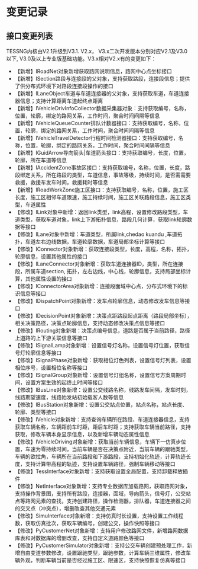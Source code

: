 # 变更记录

## 接口变更列表

 TESSNG内核由V2.1升级到V3.1. V2.x， V3.x二次开发版本分别对应V2.1及V3.0以下, V3.0及以上专业版基础功能。V3.x相对V2.x有的变更如下：

- 【新增】IRoadNet对象新增获取路网说明信息，路网中心点坐标接口
- 【新增】ISection路段与连接段的父对象，支持获取路段，连接段信息；提供了供分布式环境下对路段连接段操作的接口
- 【新增】ILaneObject车道与车道连接器的父对象，支持获取车道，车道连接器信息；支持计算距离车道起终点距离
- 【新增】IVehicleDrivInfoCollector数据采集器对象：支持获取编号，名称，位置，轮廓，绑定的路网关系，工作时间，聚合时间间隔等信息
- 【新增】IVehicleQueueCounter排队计数器接口：支持获取编号，名称，位置，轮廓，绑定的路网关系，工作时间，聚合时间间隔等信息
- 【新增】IVehicleTravelDetector行程时间检测器接口：支持获取编号，名称，位置，轮廓，绑定的路网关系，工作时间，聚合时间间隔等信息
- 【新增】IGuidArrow导向箭头|车道箭头接口：支持获取编号，长度，位置，轮廓，所在车道等信息
- 【新增】IAccidentZone事故区接口：支持获取编号，名称，位置，长度，路段绑定关系，所在路段的类型，车道信息，事故等级，持续时间，是否需需要救援，救援车发车时间，救援耗时等信息
- 【新增】IRoadWorkZone施工区接口：支持获取编号，名称，位置，施工区长度，施工区相邻车道限速，施工持续时间，施工区关联路段信息，施工区类型，车道属性
- 【修改】ILink对象中新增：返回link类型，link高程，设置修改路段类型，车道类型，获取车道对象，link上下游拓扑信息，路段几何计算，获取link轮廓数据等接口
- 【修改】ILane对象中新增：车道类型，所属link,chedao kuandu ,车道拓扑，车道左右边线数据，车道轮廓数据，车道局部坐标计算等接口
- 【修改】IConnector对象新增：获取连接段类型，长度，高程，名称，拓扑，轮廓信息，设置其他属性的接口
- 【修改】ILaneConnector对象新增：获取车道连接器ID，类型，所在连接段，所属车道section, 拓扑，左右边线，中心线，轮廓信息，支持局部坐标计算，其他属性设置的接口
- 【修改】IConnectorArea对象新增：连接段面域中心点，分布式环境下的标识信息等接口
- 【修改】IDispatchPoint对象新增：发车点轮廓信息，动态修改发车信息等接口
- 【修改】IDecisionPoint对象新增：决策点距路段起点距离（路段局部坐标），相关决策路径，决策点轮廓信息，支持动态修改决策点信息等接口
- 【修改】IRouting对象新增：决策点编号信息，道路是否属于当前路径，路径上道路的上下游关联信息等接口
- 【修改】ISignalLamp对象新增：设置信号灯名称，设置信号灯位置，获取信号灯轮廓信息等接口
- 【修改】ISignalPhase对象新增：获取相位灯色列表，设置信号灯列表，设置相位序号，设置相位名称等接口
- 【修改】ISignalGroup对象新增：设置信号灯组名称，设置信号方案周期时间，设置方案生效的起终止时间等接口
- 【修改】IBusLine对象新增：设置公交线路名称，线路发车间隔，发车时刻，线路期望速度，线路始发站初始载客人数等信息
- 【修改】IBusStation对象新增：设置公交站点位置，站点名称，站点长度、轮廓、类型等接口
- 【修改】IVehicle对象新增：支持查询车辆所在路段、车道连接器信息，支持获取车辆名称，车辆距前车时距，距后车时距；支持获取车辆当前路径，支持获取，修改车辆本身显示信息，以及新增车辆动态属性信息
- 【修改】IVehicleDriving对象新增：获取当前车辆信息，车辆下一仿真步位置，车速为零持续时间，当前车辆是否在决策点附近，当前车辆的跟驰类型，车辆的欧拉角，车辆所在当前路段和下游路段，支持初始化轨迹，计算轨迹长度，支持计算带高程的轨迹，支持设置车辆路径，强制车辆移动等接口
- 【修改】TessInterface对象新增：支持获取设置全局配置，支持卸载释放插件
- 【修改】NetInterface对象新增：支持专业数据库加载路网，获取路网对象，支持操作背景图，支持所有路段，连接器，面域，导向箭头，信号灯，公交站点等路网元素的查找，支持创建路径，操作检测器，排队器，车道连接器之间的交叉点（冲突点），增删改查其他交通元素
- 【修改】SimuInterface对象新增：支持仿真时长设置，支持设置工作线程数，获取仿真批次，获取车辆编号，创建公交，操作快照等接口
- 【修改】PyCustomerNet对象新增：支持用户修改路网文件，新增路网数据库表和对数据库的增删改查，支持自定义道路颜色等接口
- 【修改】PyCustomerSimulator对象新增：支持公交车辆创建预处理工作，新增自由变道参数修改，设置跟驰类型，跟驰参数，计算车辆三维属性，修改车辆外观，判断车辆当前是否经过施工区、限速区，支持快照恢复仿真等接口

 

<!-- ex_nonav -->
